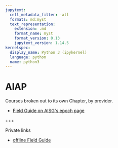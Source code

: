 ```yaml
---
jupytext:
  cell_metadata_filter: -all
  formats: md:myst
  text_representation:
    extension: .md
    format_name: myst
    format_version: 0.13
    jupytext_version: 1.14.5
kernelspec:
  display_name: Python 3 (ipykernel)
  language: python
  name: python3
---
```


# AIAP

Courses broken out to its own Chapter, by provider.

- [Field Guide on AISG's epoch page](https://epoch.aisingapore.org/aiap-field-guide/)

+++

Private links

- [offline Field Guide](https://github.com/ellacharmed/aiap-field-guide)

